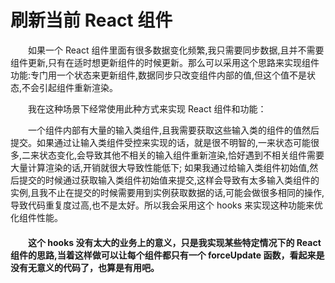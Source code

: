 # 刷新当前 React 组件

&emsp;&emsp;如果一个 React 组件里面有很多数据变化频繁,我只需要同步数据,且并不需要组件更新,只有在适时想更新组件的时候更新。那么可以采用这个思路来实现组件功能:专门用一个状态来更新组件,数据同步只改变组件内部的值,但这个值不是状态,不会引起组件重新渲染。

&emsp;&emsp;我在这种场景下经常使用此种方式来实现 React 组件和功能：

&emsp;&emsp;一个组件内部有大量的输入类组件,且我需要获取这些输入类的组件的值然后提交。如果通过让输入类组件受控来实现的话，就是很不明智的,一来状态可能很多,二来状态变化,会导致其他不相关的输入组件重新渲染,恰好遇到不相关组件需要大量计算渲染的话,开销就很大导致性能低下; 如果我通过给输入类组件初始值,然后提交的时候通过获取输入类组件初始值来提交,这样会导致有太多输入类组件的实例,且我不止在提交的时候需要用到实例获取数据的话,可能会做很多相同的操作,导致代码重复度过高,也不是太好。所以我会采用这个 hooks 来实现这种功能来优化组件性能。

#### &emsp;&emsp;这个 hooks 没有太大的业务上的意义，只是我实现某些特定情况下的 React 组件的思路,当着这样做可以让每个组件都只有一个 forceUpdate 函数，看起来是没有无意义的代码了，也算是有用吧。